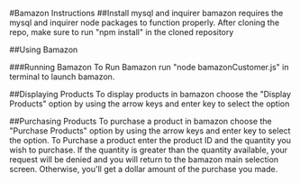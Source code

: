 #Bamazon Instructions
##Install mysql and inquirer
bamazon requires the mysql and inquirer node packages to function properly. After cloning the repo, make sure to run "npm install" in the cloned repository

##Using Bamazon

###Running Bamazon
To Run Bamazon run "node bamazonCustomer.js" in terminal to launch bamazon.

##Displaying Products
To display products in bamazon choose the "Display Products" option by using the arrow keys and enter key to select the option

##Purchasing Products
To purchase a product in bamazon choose the "Purchase Products" option by using the arrow keys and enter key to select the option. To Purchase a product enter the product ID and the quantity you wish to purchase. If the quantity is greater than the quantity available, your request will be denied and you will return to the bamazon main selection screen. Otherwise, you'll get a dollar amount of the purchase you made.